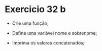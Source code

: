 # Exercicio 32 b

- Crie uma função;

- Define uma variável nome e sobrenome;

- Imprima os valores concatenados;